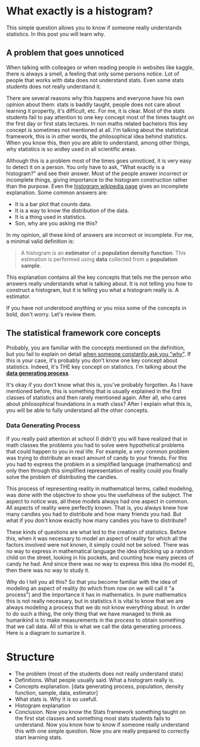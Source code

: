 # What exactly is a histogram?

This simple question allows you to know if someone really understands statistics. In this post you will learn why.

## A problem that goes unnoticed

When talking with colleages or when reading people in websites like kaggle, there is always a smell, a feeling that only some persons notice. Lot of people that works with data does not understand stats. Even some stats students does not really understand it.

There are several reasons why this happens and everyone have his own opinion about them: stats is baddly taught, people does not care about learning it propertly, it's difficult, etc. For me, it is clear. Most of the stats students fail to pay attention to one key concept most of the times taught on the first day or first stats lectures. In non maths related bachelors this key concept is sometimes not mentioned at all. I'm talking about the statistical framework, this is in other words, the philosophical idea behind statistics. When you know this, then you are able to understand, among other things, why statistics is so widley used in all scientific areas.

Although this is a problem most of the times goes unnoticed, it is very easy to detect it on a person. You only have to ask, "What exactly is a histogram?" and see their answer. Most of the people answer incorrect or incomplete things, giving importance to the histogram construction rather than the purpose. Even the [histogram wikipedia page](https://en.wikipedia.org/wiki/Histogram) gives an incomplete explanation. Some common answers are:

 - It is a bar plot that counts data.
 - It is a way to know the distribution of the data.
 - It is a thing used in statistics.
 - Son, why are you asking me this?

In my opinion, all these kind of answers are incorrect or incomplete. For me, a minimal valid definition is:

 > A histogram is an **estimator** of a **population density function**. This estimation is performed using **data** collected from a **population sample**.

This explanation contains all the key concepts that tells me the person who answers really understands what is talking about. It is not telling you how to construct a histogram, but it is telling you what a histogram really is. A estimator.

If you have not understood anything or you miss some of the concepts in bold, don't worry. Let's review them.

## The statistical framework core concepts

Probably, you are familiar with the concepts mentioned on the definition, but you fail to explain on detail [when someone constantly ask you "why"](https://youtu.be/u-Z2CtxFPdg?t=34). If this is your case, it's probably you don't know one key concept about statistics. Indeed, it's THE key concept on statistics. I'm talking about the [**data generating process**](https://en.wikipedia.org/wiki/Data_generating_process). 

It's okay if you don't know what this is, you've probably forgotten. As I have mentioned before, this is something that is usually explained in the first classes of statistics and then rarely mentioned again. After all, who cares about philosophical foundations in a math class? After I explain what this is, you will be able to fully understand all the other concepts.

### Data Generating Process

If you really paid attention at school (I didn't) you will have realized that in math classes the problems you had to solve were hypothetical problems that could happen to you in real life. For example, a very common problem was trying to distribute an exact amount of candy to your friends. For this you had to express the problem in a simplified language (mathematics) and only then through this simplified representation of reality could you finally solve the problem of distributing the candies.

This process of representing reality in mathematical terms, called modeling, was done with the objective to show you the usefulness of the subject. The aspect to notice was, all these models always had one aspect in common. All aspects of reality were perfectly known. That is, you always knew how many candies you had to distribute and how many friends you had. But what if you don't know exactly how many candies you have to distribute?

These kinds of questions are what led to the creation of statistics. Before this, when it was necessary to model an aspect of reality for which all the factors involved were not known, it simply could not be solved. There was no way to express in mathematical language the idea of ​​picking up a random child on the street, looking in his pockets, and counting how many pieces of candy he had. And since there was no way to express this idea (to model it), then there was no way to study it.

Why do I tell you all this? So that you become familiar with the idea of ​​modeling an aspect of reality (to which from now on we will call it "a process") and the importance it has in mathematics. In pure mathematics this is not really necessary, but in statistics it is vital to know that we are always modeling a process that we do not know everything about. In order to do such a thing, the only thing that we have managed to think as humankind is to make measurements in the process to obtain something that we call data. All of this is what we call the data generating process. Here is a diagram to sumarize it.

# Structure

 - The problem (most of the students does not really understand stats)
 - Definitions. What people usually said. What a histogram really is.
 - Concepts explanation. [data generating process, population, density function, sample, data, estimator]
 - What stats is. Why it is so usefull.
 - Histogram explanation
 - Conclusion. Now you know the Stats framework something taught on the first stat classes and something most stats students fails to understand. Now you know how to know if someone really understand this with one simple question. Now you are really prepared to correctly start learning stats.